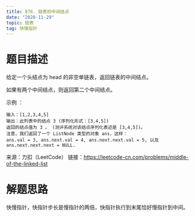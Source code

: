 ```yaml
---
title: 876. 链表的中间结点
date: "2020-11-29"
topic: 链表
tag: 快慢指针
---
```

# 题目描述
给定一个头结点为 head 的非空单链表，返回链表的中间结点。

如果有两个中间结点，则返回第二个中间结点。

示例 ：
```
输入：[1,2,3,4,5]
输出：此列表中的结点 3 (序列化形式：[3,4,5])
返回的结点值为 3 。 (测评系统对该结点序列化表述是 [3,4,5])。
注意，我们返回了一个 ListNode 类型的对象 ans，这样：
ans.val = 3, ans.next.val = 4, ans.next.next.val = 5, 以及 ans.next.next.next = NULL.
```

来源：力扣（LeetCode）
链接：https://leetcode-cn.com/problems/middle-of-the-linked-list

# 解题思路

快慢指针，快指针步长是慢指针的两倍，快指针执行到末尾恰好慢指针到中间。